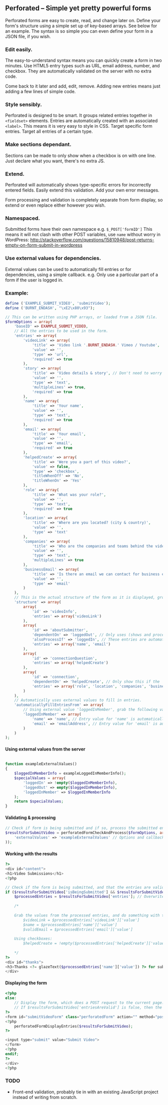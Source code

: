 ## Perforated – Simple yet pretty powerful forms

Perforated forms are easy to create, read, and change later on.
Define your form's structure using a simple set up of key-based arrays. See below for an example.
The syntax is so simple you can even define your form in a JSON file, if you wish.

### Edit easily.

The easy-to-understand syntax means you can quickly create a form in two minutes.
Use HTML5 entry types such as URL, email address, number, and checkbox.
They are automatically validated on the server with no extra code.

Come back to it later and add, edit, remove.
Adding new entries means just adding a few lines of simple code.

### Style sensibly.

Perforated is designed to be smart. It groups related entries together in `<fieldset>` elements.
Entries are automatically created with an associated `<label>`.
This means it is very easy to style in CSS.
Target specific form entries.
Target all entries of a certain type.

### Make sections dependant.

Sections can be made to only show when a checkbox is on with one line. Just declare what you want, there's no extra JS.

### Extend.

Perforated will automatically shows type-specific errors for incorrectly entered fields.
Easily extend this validation. Add your own error messages.

Form processing and validation is completely separate from form display, so extend or even replace either however you wish.

### Namespaced.

Submitted forms have their own namespace e.g. `$_POST['formID']`
This means it will not clash with other POST variables, use `name` without worry in WordPress: http://stackoverflow.com/questions/15810948/post-returns-empty-on-form-submit-in-wordpress

### Use external values for dependencies.

External values can be used to automatically fill entries or for dependencies, using a simple callback.
e.g. Only use a particular part of a form if the user is logged in.


### Example:

```php
define ('EXAMPLE_SUBMIT_VIDEO', 'submitVideo');
define ('BURNT_ENDASH', "\xE2\x80\x93");

// This can be written using PHP arrays, or loaded from a JSON file.
$formOptions = array(
	'baseID' => EXAMPLE_SUBMIT_VIDEO,
	// All the entries to be used in the form.
	'entries' => array(
		'videoLink' => array(
			'title' => 'Video link '.BURNT_ENDASH.' Vimeo / Youtube',
			'value' => '',
			'type' => 'url',
			'required' => true
		),
		'story' => array(
			'title' => 'Video details & story', // Don't need to worry about escaping HTML first.
			'value' => '',
			'type' => 'text',
			'multipleLines' => true,
			'required' => true
		),
		'name' => array(
			'title' => 'Your name',
			'value' => '',
			'type' => 'text',
			'required' => true
		),
		'email' => array(
			'title' => 'Your email',
			'value' => '',
			'type' => 'email',
			'required' => true
		),
		'helpedCreate' => array(
			'title' => 'Were you a part of this video?',
			'value' => false,
			'type' => 'checkbox',
			'titleWhenOff' => 'No',
			'titleWhenOn' => 'Yes'
		),
		'role' => array(
			'title' => 'What was your role?',
			'value' => '',
			'type' => 'text',
			'required' => true
		),
		'location' => array(
			'title' => 'Where are you located? (city & country)',
			'value' => '',
			'type' => 'text'
		),
		'companies' => array(
			'title' => 'Who are the companies and teams behind the video?',
			'value' => '',
			'type' => 'text',
			'multipleLines' => true
		),
		'businessEmail' => array(
			'title' => 'Is there an email we can contact for business enquiries?',
			'value' => '',
			'type' => 'email'
		)
	),
	// This is the actual structure of the form as it is displayed, grouped into subsections.
	'structure' => array(
		array(
			'id' => 'videoInfo',
			'entries' => array('videoLink')
		),
		array(
			'id' => 'aboutSubmitter',
			'dependentOn' => 'loggedOut', // Only uses (shows and processes) this if the 'loggedOut' external value is on.
			'alsoProcessIf' => 'loggedIn', // These entries are automatically filled (see 'automaticallyFillEntriesFrom' further down) so process them even if its dependency is off.
			'entries' => array('name', 'email')
		),
		array(
			'id' => 'connectionQuestion',
			'entries' => array('helpedCreate')
		),
		array(
			'id' => 'connection',
			'dependentOn' => 'helpedCreate', // Only show this if the 'helpedCreate' checkbox is on.
			'entries' => array('role', 'location', 'companies', 'businessEmail')
		)
	),
	// Automatically uses external values to fill in entries.
	'automaticallyFillEntriesFrom' => array(
		// Using external value 'loggedInMember', grab the following values:
		'loggedInMember' => array(
			'name' => 'name', // Entry value for 'name' is automatically filled from $externalValues['loggedInMember']['name']
			'email' => 'emailAddress', // Entry value for 'email' is automatically filled from $externalValues['loggedInMember'][emailAddress]
		)
	)
);
```

#### Using external values from the server

```php

function exampleExternalValues()
{
	$loggedInMemberInfo = exampleLoggedInMemberInfo();
	$specialValues = array(
		'loggedIn' => !empty($loggedInMemberInfo),
		'loggedOut' => empty($loggedInMemberInfo),
		'loggedInMember' => $loggedInMemberInfo
	);
	return $specialValues;
}
```

#### Validating & processing

```php
// Check if form is being submitted and if so, process the submitted entries.
$resultsForSubmitVideo = perforatedFormCheckAndProcess($formOptions, array(
	'externalValues' => 'exampleExternalValues' // Options and callbacks are kept separate to enabled $formOptions to be created as pure JSON.
));
```

#### Working with the results

```php
?>
<div id="content">
<h1>Video Submissions</h1>
<?php

// Check if the form is being submitted, and that the entries are valid.
if ($resultsForSubmitVideo['isBeingSubmitted'] && $resultsForSubmitVideo['entriesAreValid']):
	$processedEntries = $resultsForSubmitVideo['entries']; // Overwrites the entries field in the options array, meaning the result itself can be used as an options array with values already set.
	
	/*
	
	Grab the values from the processed entries, and do something with them.
		$videoLink = $processedEntries['videoLink']['value']
		$name = $processedEntries['name']['value']
		$validEmail = $processedEntries['email']['value']
	
	Using checkboxes:
		$helpedCreate = !empty($processedEntries['helpedCreate']['value']);
	
	*/
?>
<div id="thanks">
<h3>Thanks <?= glazeText($processedEntries['name']['value']) ?> for submitting your video!</h3>
</div>
```

#### Displaying the form

```php
<?php
else:
	// Display the form, which does a POST request to the current page.
	// If $resultsForSubmitVideo['entriesAreValid'] is false, then the errors will be displayed within the form.
?>
<form id="submitVideoForm" class="perforatedForm" action="" method="post" novalidate>
<?php
	perforatedFormDisplayEntries($resultsForSubmitVideo);
?>

<input type="submit" value="Submit Video">
</form>
<?php
endif;
?>
</div>
<?php

```

### TODO

- Front-end validation, probably tie in with an existing JavaScript project instead of writing from scratch.
